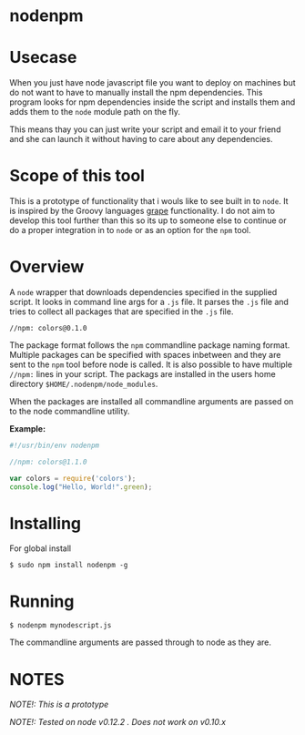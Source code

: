 # nodenpm

# Usecase 

When you just have node javascript file you want to deploy on machines but do not
want to have to manually install the npm dependencies. This program looks for npm dependencies
inside the script and installs them and adds them to the ```node``` module path on the fly.

This means thay you can just write your script and email it to your friend and she can launch
it without having to care about any dependencies.

# Scope of this tool

This is a prototype of functionality that i wouls like to see built in to ```node```. It is
inspired by the Groovy languages [grape](http://docs.groovy-lang.org/latest/html/documentation/grape.html) functionality.
I do not aim to develop this tool further than this so its up to someone else to continue or do
a proper integration in to ```node``` or as an option for the ```npm``` tool.

# Overview

A ```node``` wrapper that downloads dependencies specified in the supplied script. It looks in
command line args for a ```.js``` file. It parses the ```.js``` file and tries to collect all packages
that are specified in the ```.js``` file.

```
//npm: colors@0.1.0
```

The package format follows the ```npm``` commandline package naming format. Multiple packages can
be specified with spaces inbetween and they are sent to the ```npm``` tool before node is called. It is also
possible to have multiple ```//npm:``` lines in your script. The packags are installed
in the users home directory ```$HOME/.nodenpm/node_modules```.

When the packages are installed all commandline arguments are passed on to the node commandline utility.

**Example:**
```javascript
#!/usr/bin/env nodenpm

//npm: colors@1.1.0

var colors = require('colors');
console.log("Hello, World!".green);
```

# Installing
For global install
```
$ sudo npm install nodenpm -g
```

# Running
```
$ nodenpm mynodescript.js
```
The commandline arguments are passed through to node as they are.

# NOTES
*NOTE!: This is a prototype*

*NOTE!: Tested on node v0.12.2 . Does not work on v0.10.x*

